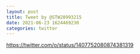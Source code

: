 ```yaml
--- 
layout: post 
title: Tweet by @STW28993215 
date: 2021-06-23 1624469230 
categories: twitter 
--- 
```

https://twitter.com/o/status/1407752080874381319